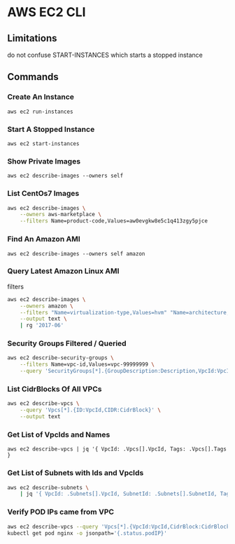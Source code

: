 # AWS EC2 CLI

## Limitations
do not confuse START-INSTANCES which starts a stopped instance

## Commands

### Create An Instance
`aws ec2 run-instances`

### Start A Stopped Instance
`aws ec2 start-instances`

### Show Private Images
`aws ec2 describe-images --owners self`

### List CentOs7 Images
```bash
aws ec2 describe-images \
    --owners aws-marketplace \
    --filters Name=product-code,Values=aw0evgkw8e5c1q413zgy5pjce
```

### Find An Amazon AMI
`aws ec2 describe-images --owners self amazon`

### Query Latest Amazon Linux AMI
filters
```bash
aws ec2 describe-images \
    --owners amazon \
    --filters "Name=virtualization-type,Values=hvm" "Name=architecture,Values=x86_64" "Name=root-device-type,Values=instance-store" --query 'Images[*].[ImageId,CreationDate,Description]' \
    --output text \
    | rg '2017-06'
```

### Security Groups Filtered / Queried
```bash
aws ec2 describe-security-groups \
    --filters Name=vpc-id,Values=vpc-99999999 \
    --query 'SecurityGroups[*].{GroupDescription:Description,VpcId:VpcId,SecurityGroupIngress:IpPermissions,SecurityGroupEgress:IpPermissionsEgress,Tags:Tags}'
```

### List CidrBlocks Of All VPCs
```bash
aws ec2 describe-vpcs \
    --query 'Vpcs[*].{ID:VpcId,CIDR:CidrBlock}' \
    --output text
```

### Get List of VpcIds and Names
`aws ec2 describe-vpcs | jq '{ VpcId: .Vpcs[].VpcId, Tags: .Vpcs[].Tags }`

### Get List of Subnets with Ids and VpcIds
```bash
aws ec2 describe-subnets \
    | jq '{ VpcId: .Subnets[].VpcId, SubnetId: .Subnets[].SubnetId, Tags: .Subnets[].Tags }'
```

### Verify POD IPs came from VPC
```bash
aws ec2 describe-vpcs --query 'Vpcs[*].{VpcId:VpcId,CidrBlock:CidrBlock}' --output table
kubectl get pod nginx -o jsonpath='{.status.podIP}'
```
